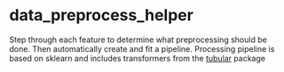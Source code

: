 # data_preprocess_helper
Step through each feature to determine what preprocessing should be done. Then automatically create and fit a pipeline. Processing pipeline is based on sklearn and includes transformers from the [tubular](https://pypi.org/project/tubular/) package

